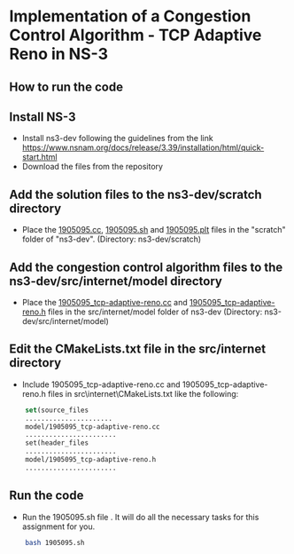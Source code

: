# Implementation of a Congestion Control Algorithm - TCP Adaptive Reno in NS-3

## How to run the code

## Install NS-3
- Install ns3-dev following the guidelines from the link https://www.nsnam.org/docs/release/3.39/installation/html/quick-start.html 
- Download the files from the repository

## Add the solution files to the ns3-dev/scratch directory
- Place the [1905095.cc](/Offline%203%20|%20NS3/1905095.cc), [1905095.sh](/Offline%203%20|%20NS3/1905095.sh) and [1905095.plt](/Offline%203%20|%20NS3/1905095.plt) files in the "scratch" folder of "ns3-dev". (Directory: ns3-dev/scratch)

## Add the congestion control algorithm files to the ns3-dev/src/internet/model directory
- Place the [1905095_tcp-adaptive-reno.cc](/Offline%203%20|%20NS3/1905095_tcp-adaptive-reno.cc) and [1905095_tcp-adaptive-reno.h](/Offline%203%20|%20NS3/1905095_tcp-adaptive-reno.h) files in the src/internet/model folder of ns3-dev (Directory: ns3-dev/src/internet/model)

## Edit the CMakeLists.txt file in the src/internet directory
- Include 1905095_tcp-adaptive-reno.cc and 1905095_tcp-adaptive-reno.h files in src\internet\CMakeLists.txt like the following:

```cmake
    set(source_files
    ......................
    model/1905095_tcp-adaptive-reno.cc
    ....................... 
    set(header_files
    .......................
    model/1905095_tcp-adaptive-reno.h
    .......................
```

## Run the code
- Run the 1905095.sh file . It will do all the necessary tasks for this assignment for you. 
```sh
    bash 1905095.sh


